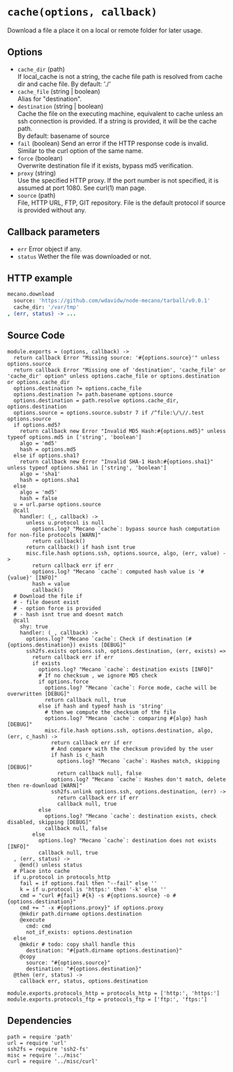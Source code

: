 
# `cache(options, callback)`

Download a file a place it on a local or remote folder for later usage.

## Options

*   `cache_dir` (path)   
    If local_cache is not a string, the cache file path is resolved from cache dir and cache file.
    By default: './'   
*   `cache_file` (string | boolean)   
    Alias for "destination".   
*   `destination` (string | boolean)   
    Cache the file on the executing machine, equivalent to cache unless an ssh connection is
    provided. If a string is provided, it will be the cache path.   
    By default: basename of source   
*   `fail` (boolean)
    Send an error if the HTTP response code is invalid. Similar to the curl
    option of the same name.   
*   `force` (boolean)   
    Overwrite destination file if it exists, bypass md5 verification.   
*   `proxy` (string)   
     Use the specified HTTP proxy. If the port number is not specified, it is
     assumed at port 1080. See curl(1) man page.   
 *   `source` (path)   
     File, HTTP URL, FTP, GIT repository. File is the default protocol if source
     is provided without any.   

## Callback parameters

*   `err`
    Error object if any.
*   `status`
    Wether the file was downloaded or not.

## HTTP example

```coffee
mecano.download
  source: 'https://github.com/wdavidw/node-mecano/tarball/v0.0.1'
  cache_dir: '/var/tmp'
, (err, status) -> ...
```

## Source Code

    module.exports = (options, callback) ->
      return callback Error "Missing source: '#{options.source}'" unless options.source
      return callback Error "Missing one of 'destination', 'cache_file' or 'cache_dir' option" unless options.cache_file or options.destination or options.cache_dir
      options.destination ?= options.cache_file
      options.destination ?= path.basename options.source
      options.destination = path.resolve options.cache_dir, options.destination
      options.source = options.source.substr 7 if /^file:\/\//.test options.source
      if options.md5?
        return callback new Error "Invalid MD5 Hash:#{options.md5}" unless typeof options.md5 in ['string', 'boolean']
        algo = 'md5'
        hash = options.md5
      else if options.sha1?
        return callback new Error "Invalid SHA-1 Hash:#{options.sha1}" unless typeof options.sha1 in ['string', 'boolean']
        algo = 'sha1'
        hash = options.sha1
      else
        algo = 'md5'
        hash = false
      u = url.parse options.source
      @call
        handler: (_, callback) ->
          unless u.protocol is null
            options.log? "Mecano `cache`: bypass source hash computation for non-file protocols [WARN]"
            return callback()
          return callback() if hash isnt true
          misc.file.hash options.ssh, options.source, algo, (err, value) ->
            return callback err if err
            options.log? "Mecano `cache`: computed hash value is '#{value}' [INFO]"
            hash = value
            callback()
      # Download the file if
      # - file doesnt exist
      # - option force is provided
      # - hash isnt true and doesnt match
      @call
        shy: true
        handler: (_, callback) ->
          options.log? "Mecano `cache`: Check if destination (#{options.destination}) exists [DEBUG]"
          ssh2fs.exists options.ssh, options.destination, (err, exists) =>
            return callback err if err
            if exists
              options.log? "Mecano `cache`: destination exists [INFO]"
              # If no checksum , we ignore MD5 check
              if options.force
                options.log? "Mecano `cache`: Force mode, cache will be overwritten [DEBUG]"
                return callback null, true
              else if hash and typeof hash is 'string'
                # then we compute the checksum of the file
                options.log? "Mecano `cache`: comparing #{algo} hash [DEBUG]"
                misc.file.hash options.ssh, options.destination, algo, (err, c_hash) ->
                  return callback err if err
                  # And compare with the checksum provided by the user
                  if hash is c_hash
                    options.log? "Mecano `cache`: Hashes match, skipping [DEBUG]"
                    return callback null, false
                  options.log? "Mecano `cache`: Hashes don't match, delete then re-download [WARN]"
                  ssh2fs.unlink options.ssh, options.destination, (err) ->
                    return callback err if err
                    callback null, true
              else
                options.log? "Mecano `cache`: destination exists, check disabled, skipping [DEBUG]"
                callback null, false
            else
              options.log? "Mecano `cache`: destination does not exists [INFO]"
              callback null, true
      , (err, status) ->
        @end() unless status
      # Place into cache
      if u.protocol in protocols_http
        fail = if options.fail then "--fail" else ''
        k = if u.protocol is 'https:' then '-k' else ''
        cmd = "curl #{fail} #{k} -s #{options.source} -o #{options.destination}"
        cmd += " -x #{options.proxy}" if options.proxy
        @mkdir path.dirname options.destination
        @execute
          cmd: cmd
          not_if_exists: options.destination
      else
        @mkdir # todo: copy shall handle this
          destination: "#{path.dirname options.destination}"
        @copy
          source: "#{options.source}"
          destination: "#{options.destination}"
      @then (err, status) ->
        callback err, status, options.destination
      
    module.exports.protocols_http = protocols_http = ['http:', 'https:']
    module.exports.protocols_ftp = protocols_ftp = ['ftp:', 'ftps:']

## Dependencies

    path = require 'path'
    url = require 'url'
    ssh2fs = require 'ssh2-fs'
    misc = require '../misc'
    curl = require '../misc/curl'
